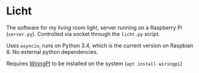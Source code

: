 # Licht

The software for my living room light, server running on a Raspberry Pi (`server.py`).
Controlled via socket through the `licht.py` script.

Uses `asyncio`, runs on Python 3.4, which is the current version on Raspbian 8. No external python dependencies.

Requires [WiringPI](http://wiringpi.com) to be installed on the system (`apt install wiringpi`)
